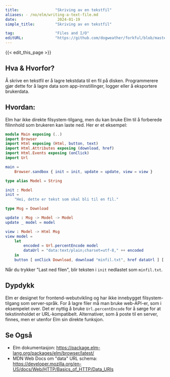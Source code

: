 ```yaml
---
title:                "Skriving av en tekstfil"
aliases: - /no/elm/writing-a-text-file.md
date:                  2024-01-19
simple_title:         "Skriving av en tekstfil"

tag:                  "Files and I/O"
editURL:              "https://github.com/dogweather/forkful/blob/master/content/no/elm/writing-a-text-file.md"
---
```


{{< edit_this_page >}}

## Hva & Hvorfor?
Å skrive en tekstfil er å lagre tekstdata til en fil på disken. Programmerere gjør dette for å lagre data som app-innstillinger, logger eller å eksportere brukerdata.

## Hvordan:
Elm har ikke direkte filsystem-tilgang, men du kan bruke Elm til å forberede filinnhold som brukeren kan laste ned. Her er et eksempel:

```Elm
module Main exposing (..)
import Browser
import Html exposing (Html, button, text)
import Html.Attributes exposing (download, href)
import Html.Events exposing (onClick)
import Url

main =
    Browser.sandbox { init = init, update = update, view = view }

type alias Model = String

init : Model
init =
    "Hei, dette er tekst som skal bli til en fil."

type Msg = Download

update : Msg -> Model -> Model
update _ model = model

view : Model -> Html Msg
view model =
    let
        encoded = Url.percentEncode model
        dataUrl = "data:text/plain;charset=utf-8," ++ encoded
    in
    button [ onClick Download, download "minfil.txt", href dataUrl ] [ text "Last ned filen" ]
```

Når du trykker "Last ned filen", blir teksten i `init` nedlastet som `minfil.txt`.

## Dypdykk
Elm er designet for frontend-webutvikling og har ikke innebygget filsystem-tilgang som server-språk. For å lagre filer må man bruke web-API-er, som i eksempelet over. Det er nyttig å bruke `Url.percentEncode` for å sørge for at tekstinnholdet er URL-kompatibelt. Alternativer, som å poste til en server, finnes, men er utenfor Elm sin direkte funksjon.

## Se Også
- Elm dokumentasjon: https://package.elm-lang.org/packages/elm/browser/latest/
- MDN Web Docs om "data" URL schema: https://developer.mozilla.org/en-US/docs/Web/HTTP/Basics_of_HTTP/Data_URIs
